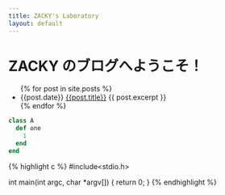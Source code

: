 ```yaml
---
title: ZACKY's Laboratory
layout: default
---
```

# ZACKY のブログへようこそ！

<!--[ビジョンとミッション]({{ site.url }}/vision-mission.html)-->

<ul>
	{% for post in site.posts %}
		<li>
			{{post.date}}
			<a href="{{ post.url }}"> {{post.title}}</a>
			{{ post.excerpt }}
		</li>
	{% endfor %}
</ul>

```ruby
class A
  def one
    1
  end
end
```

{% highlight c %}
#include<stdio.h>

int main(int argc, char *argv[]) {
	return 0;
}
{% endhighlight %}

